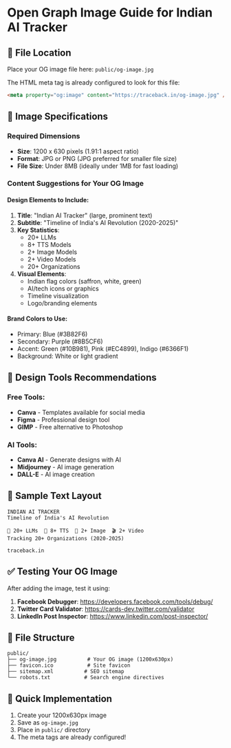 # Open Graph Image Guide for Indian AI Tracker

## 📍 File Location

Place your OG image file here: `public/og-image.jpg`

The HTML meta tag is already configured to look for this file:

```html
<meta property="og:image" content="https://traceback.in/og-image.jpg" />
```

## 📐 Image Specifications

### Required Dimensions

- **Size**: 1200 x 630 pixels (1.91:1 aspect ratio)
- **Format**: JPG or PNG (JPG preferred for smaller file size)
- **File Size**: Under 8MB (ideally under 1MB for fast loading)

### Content Suggestions for Your OG Image

#### Design Elements to Include:

1. **Title**: "Indian AI Tracker" (large, prominent text)
2. **Subtitle**: "Timeline of India's AI Revolution (2020-2025)"
3. **Key Statistics**:
   - 20+ LLMs
   - 8+ TTS Models
   - 2+ Image Models
   - 2+ Video Models
   - 20+ Organizations
4. **Visual Elements**:
   - Indian flag colors (saffron, white, green)
   - AI/tech icons or graphics
   - Timeline visualization
   - Logo/branding elements

#### Brand Colors to Use:

- Primary: Blue (#3B82F6)
- Secondary: Purple (#8B5CF6)
- Accent: Green (#10B981), Pink (#EC4899), Indigo (#6366F1)
- Background: White or light gradient

## 🎨 Design Tools Recommendations

### Free Tools:

- **Canva** - Templates available for social media
- **Figma** - Professional design tool
- **GIMP** - Free alternative to Photoshop

### AI Tools:

- **Canva AI** - Generate designs with AI
- **Midjourney** - AI image generation
- **DALL-E** - AI image creation

## 📝 Sample Text Layout

```
INDIAN AI TRACKER
Timeline of India's AI Revolution

🧠 20+ LLMs  🎤 8+ TTS  🎨 2+ Image  🎬 2+ Video
Tracking 20+ Organizations (2020-2025)

traceback.in
```

## ✅ Testing Your OG Image

After adding the image, test it using:

1. **Facebook Debugger**: https://developers.facebook.com/tools/debug/
2. **Twitter Card Validator**: https://cards-dev.twitter.com/validator
3. **LinkedIn Post Inspector**: https://www.linkedin.com/post-inspector/

## 📁 File Structure

```
public/
├── og-image.jpg          # Your OG image (1200x630px)
├── favicon.ico           # Site favicon
├── sitemap.xml          # SEO sitemap
└── robots.txt           # Search engine directives
```

## 🚀 Quick Implementation

1. Create your 1200x630px image
2. Save as `og-image.jpg`
3. Place in `public/` directory
4. The meta tags are already configured!
